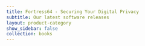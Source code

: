 ```yaml
---
title: Fortress64 - Securing Your Digital Privacy
subtitle: Our latest software releases
layout: product-category
show_sidebar: false
collection: books
---
```



